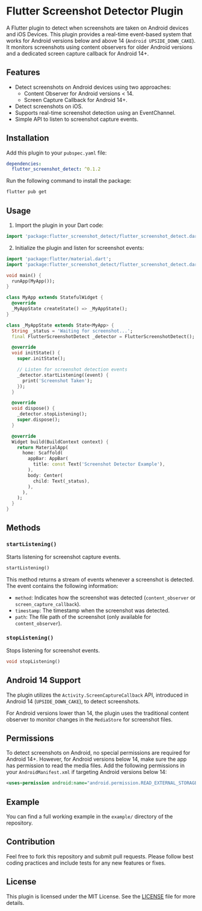 
# Flutter Screenshot Detector Plugin

A Flutter plugin to detect when screenshots are taken on Android devices and iOS Devices. This plugin provides a real-time event-based system that works for Android versions below and above 14 (`Android UPSIDE_DOWN_CAKE`). It monitors screenshots using content observers for older Android versions and a dedicated screen capture callback for Android 14+.

## Features

- Detect screenshots on Android devices using two approaches:
  - Content Observer for Android versions < 14.
  - Screen Capture Callback for Android 14+.
- Detect screenshots on iOS.
- Supports real-time screenshot detection using an EventChannel.
- Simple API to listen to screenshot capture events.

## Installation

Add this plugin to your `pubspec.yaml` file:

```yaml
dependencies:
  flutter_screenshot_detect: ^0.1.2
```

Run the following command to install the package:

```bash
flutter pub get
```

## Usage

1. Import the plugin in your Dart code:

```dart
import 'package:flutter_screenshot_detect/flutter_screenshot_detect.dart';
```

2. Initialize the plugin and listen for screenshot events:

```dart
import 'package:flutter/material.dart';
import 'package:flutter_screenshot_detect/flutter_screenshot_detect.dart';

void main() {
  runApp(MyApp());
}

class MyApp extends StatefulWidget {
  @override
  _MyAppState createState() => _MyAppState();
}

class _MyAppState extends State<MyApp> {
  String _status = 'Waiting for screenshot...';
  final FlutterScreenshotDetect _detector = FlutterScreenshotDetect();

  @override
  void initState() {
    super.initState();

    // Listen for screenshot detection events
    _detector.startListening((event) {
      print('Screenshot Taken');
    });
  }

  @override
  void dispose() {
    _detector.stopListening();
    super.dispose();
  }

  @override
  Widget build(BuildContext context) {
    return MaterialApp(
      home: Scaffold(
        appBar: AppBar(
          title: const Text('Screenshot Detector Example'),
        ),
        body: Center(
          child: Text(_status),
        ),
      ),
    );
  }
}
```

## Methods

### `startListening()`

Starts listening for screenshot capture events.

```dart
startListening()
```

This method returns a stream of events whenever a screenshot is detected. The event contains the following information:

- `method`: Indicates how the screenshot was detected (`content_observer` or `screen_capture_callback`).
- `timestamp`: The timestamp when the screenshot was detected.
- `path`: The file path of the screenshot (only available for `content_observer`).

### `stopListening()`

Stops listening for screenshot events.

```dart
void stopListening()
```

## Android 14 Support

The plugin utilizes the `Activity.ScreenCaptureCallback` API, introduced in Android 14 (`UPSIDE_DOWN_CAKE`), to detect screenshots.

For Android versions lower than 14, the plugin uses the traditional content observer to monitor changes in the `MediaStore` for screenshot files.

## Permissions

To detect screenshots on Android, no special permissions are required for Android 14+. However, for Android versions below 14, make sure the app has permission to read the media files. Add the following permissions in your `AndroidManifest.xml` if targeting Android versions below 14:

```xml
<uses-permission android:name="android.permission.READ_EXTERNAL_STORAGE" />
```

## Example

You can find a full working example in the `example/` directory of the repository.

## Contribution

Feel free to fork this repository and submit pull requests. Please follow best coding practices and include tests for any new features or fixes.

## License

This plugin is licensed under the MIT License. See the [LICENSE](./LICENSE) file for more details.
